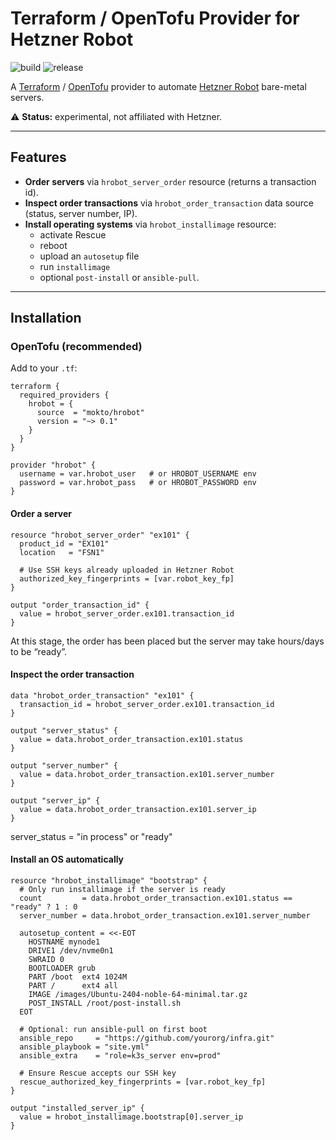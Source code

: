 # Terraform / OpenTofu Provider for Hetzner Robot

![build](https://github.com/mokto/terraform-provider-hrobot/actions/workflows/test.yml/badge.svg)
![release](https://github.com/mokto/terraform-provider-hrobot/actions/workflows/release.yml/badge.svg)

A [Terraform](https://www.terraform.io) / [OpenTofu](https://opentofu.org) provider to automate [Hetzner Robot](https://robot.hetzner.com/) bare-metal servers.

⚠️ **Status:** experimental, not affiliated with Hetzner.

---

## Features

- **Order servers** via `hrobot_server_order` resource (returns a transaction id).
- **Inspect order transactions** via `hrobot_order_transaction` data source (status, server number, IP).
- **Install operating systems** via `hrobot_installimage` resource:
  - activate Rescue
  - reboot
  - upload an `autosetup` file
  - run `installimage`
  - optional `post-install` or `ansible-pull`.

---

## Installation

### OpenTofu (recommended)

Add to your `.tf`:

```hcl
terraform {
  required_providers {
    hrobot = {
      source  = "mokto/hrobot"
      version = "~> 0.1"
    }
  }
}

provider "hrobot" {
  username = var.hrobot_user   # or HROBOT_USERNAME env
  password = var.hrobot_pass   # or HROBOT_PASSWORD env
}
```

#### Order a server

```hcl
resource "hrobot_server_order" "ex101" {
  product_id = "EX101"
  location   = "FSN1"

  # Use SSH keys already uploaded in Hetzner Robot
  authorized_key_fingerprints = [var.robot_key_fp]
}

output "order_transaction_id" {
  value = hrobot_server_order.ex101.transaction_id
}
```

At this stage, the order has been placed but the server may take hours/days to be “ready”.


#### Inspect the order transaction

```hcl
data "hrobot_order_transaction" "ex101" {
  transaction_id = hrobot_server_order.ex101.transaction_id
}

output "server_status" {
  value = data.hrobot_order_transaction.ex101.status
}

output "server_number" {
  value = data.hrobot_order_transaction.ex101.server_number
}

output "server_ip" {
  value = data.hrobot_order_transaction.ex101.server_ip
}
```

server_status  = "in process" or "ready"


#### Install an OS automatically

```hcl
resource "hrobot_installimage" "bootstrap" {
  # Only run installimage if the server is ready
  count         = data.hrobot_order_transaction.ex101.status == "ready" ? 1 : 0
  server_number = data.hrobot_order_transaction.ex101.server_number

  autosetup_content = <<-EOT
    HOSTNAME mynode1
    DRIVE1 /dev/nvme0n1
    SWRAID 0
    BOOTLOADER grub
    PART /boot  ext4 1024M
    PART /      ext4 all
    IMAGE /images/Ubuntu-2404-noble-64-minimal.tar.gz
    POST_INSTALL /root/post-install.sh
  EOT

  # Optional: run ansible-pull on first boot
  ansible_repo     = "https://github.com/yourorg/infra.git"
  ansible_playbook = "site.yml"
  ansible_extra    = "role=k3s_server env=prod"

  # Ensure Rescue accepts our SSH key
  rescue_authorized_key_fingerprints = [var.robot_key_fp]
}

output "installed_server_ip" {
  value = hrobot_installimage.bootstrap[0].server_ip
}
```
